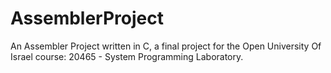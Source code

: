 # AssemblerProject
An Assembler Project written in C, a final project for the Open University Of Israel course: 20465 - System Programming Laboratory.
